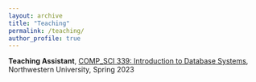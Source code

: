```yaml
---
layout: archive
title: "Teaching"
permalink: /teaching/
author_profile: true
---
```


**Teaching Assistant**, [COMP_SCI 339: Introduction to Database Systems](https://www.mccormick.northwestern.edu/computer-science/academics/courses/descriptions/339.html), Northwestern University, Spring 2023